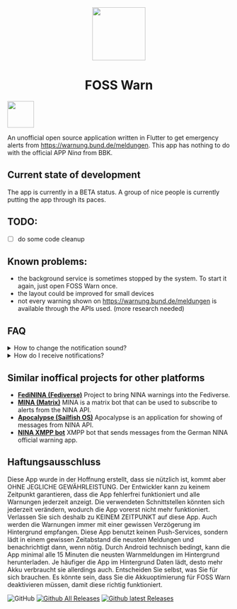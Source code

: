 <div align="center">
  <img src="https://raw.githubusercontent.com/nucleus-ffm/foss_warn/main/assets/app_icon.png" height=120 width=120/>
  <h1>FOSS Warn</h1>

</div>

<a href="https://apt.izzysoft.de/fdroid/index/apk/de.nucleus.foss_warn" > <img src="https://raw.githubusercontent.com/nucleus-ffm/foss_warn/main/docs/IzzyOnDroid.png" height="60"/></a> 

An unofficial open source application written in Flutter to get emergency alerts from https://warnung.bund.de/meldungen. This app has nothing to do with the official APP *Nina* from BBK.

## Current state of development
The app is currently in a BETA status. A group of nice people is currently putting the app through its paces. 

## TODO: 
 - [ ] do some code cleanup

## Known problems:
- the background service is sometimes stopped by the system. To start it again, just open FOSS Warn once. 
- the layout could be improved for small devices
- not every warning shown on https://warnung.bund.de/meldungen is available through the APIs used. (more research needed)

## FAQ
<details>
<summary>How to change the notification sound?</summary>
Go to the app settings and press „Einstellungen öffnen” -> "Benachrichtigungen" -> "Expand" -> "Sound". 
</details>
<details>
<summary>How do I receive notifications?</summary>
FOSS Warn does not use push services. But a background service pulls the latest warnings at a certain frequency and when there is a warning for you, you get a notification. This mechanism only works when the background service is running. When it is stopped, you will not receive any notification. With the status notification you can always see when the last update took place.
</details>

## Similar inoffical projects for other platforms
* [**FediNINA (Fediverse)**](https://meta.prepedia.org/wiki/FediNINA) Project to bring NINA warnings into the Fediverse.
* [**MINA (Matrix)**](https://github.com/djmaze/nina-matrix-bot) MINA is a matrix bot that can be used to subscribe to alerts from the NINA API.
* [**Apocalypse (Sailfish OS)**](https://github.com/black-sheep-dev/harbour-apocalypse) Apocalypse is an application for showing of messages from NINA API.
* [**NINA XMPP bot**](https://github.com/jplitza/nina_xmpp) XMPP bot that sends messages from the German NINA official warning app.

## Haftungsausschluss 
Diese App wurde in der Hoffnung erstellt, dass sie nützlich ist, kommt aber OHNE JEGLICHE GEWÄHRLEISTUNG. Der Entwickler kann zu keinem Zeitpunkt garantieren, dass die App fehlerfrei funktioniert und alle Warnungen jederzeit anzeigt. Die verwendeten Schnittstellen könnten sich jederzeit verändern, wodurch die App vorerst nicht mehr funktioniert. Verlassen Sie sich deshalb zu KEINEM ZEITPUNKT auf diese App. Auch werden die Warnungen immer mit einer gewissen Verzögerung im Hintergrund empfangen. Diese App benutzt keinen Push-Services, sondern lädt in einem gewissen Zeitabstand die neusten Meldungen und benachrichtigt dann, wenn nötig. Durch Android technisch bedingt, kann die App minimal alle 15 Minuten die neusten Warnmeldungen im Hintergrund herunterladen. Je häufiger die App im Hintergrund Daten lädt, desto mehr Akku verbraucht sie allerdings auch. Entscheiden Sie selbst, was Sie für sich brauchen. Es könnte sein, dass Sie die Akkuoptimierung für FOSS Warn deaktivieren müssen, damit diese richtig funktioniert.



![GitHub](https://img.shields.io/github/license/CodingTarik/2048Python) [![Github All Releases](https://img.shields.io/github/downloads/nucleus-ffm/foss_warn/total.svg)]() [![Github latest Releases](https://img.shields.io/github/downloads/nucleus-ffm/foss_warn/latest/total.svg)]()
